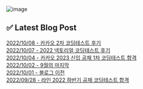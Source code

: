 ![image](https://user-images.githubusercontent.com/76645095/162124599-f9d701d6-e523-49c4-a6ce-193dc38f1026.png)

## ✅ Latest Blog Post

[2022/10/08 - 카카오 2차 코딩테스트 후기](http://blog.naver.com/ds4ouj/222895168851) <br/>
[2022/10/07 - 2022 넥토리얼 코딩테스트 후기](http://blog.naver.com/ds4ouj/222894535495) <br/>
[2022/10/04 - 카카오 2023 신입 공채 1차 코딩테스트 합격](http://blog.naver.com/ds4ouj/222891732699) <br/>
[2022/10/02 - 9월의 마지막](http://blog.naver.com/ds4ouj/222889957176) <br/>
[2022/10/01 - 블로그 이전](http://blog.naver.com/ds4ouj/222889063323) <br/>
[2022/09/28 - 라인 2022 하반기 공채 코딩테스트 합격](http://blog.naver.com/ds4ouj/222886646212) <br/>
